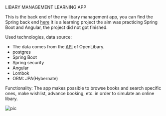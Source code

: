 LIBARY MANAGEMENT LEARNING APP

This is the back end of the my libary management app, you can find the Spring back end [here](https://github.com/ujLevente/libary-management.)
It is a learning project the aim was practicing Spring Boot and Angular, the project did not got finished.

Used technologies, data source:<br />
- The data comes from the [API](https://openlibrary.org/developers/api) of OpenLibary.<br />
- postgres<br />
- Spring Boot<br />
- Spring security<br />
- Angular<br />
- Lombok<br />
- ORM: JPA(Hybernate)<br />

Functionality: The app makes possible to browse books and search specific ones, make wishlist, advance booking, etc. in order to simulate an online libary. <br />

![pic](https://user-images.githubusercontent.com/22205442/54813722-74ca6900-4c8e-11e9-94f5-ff55301796d7.png)
